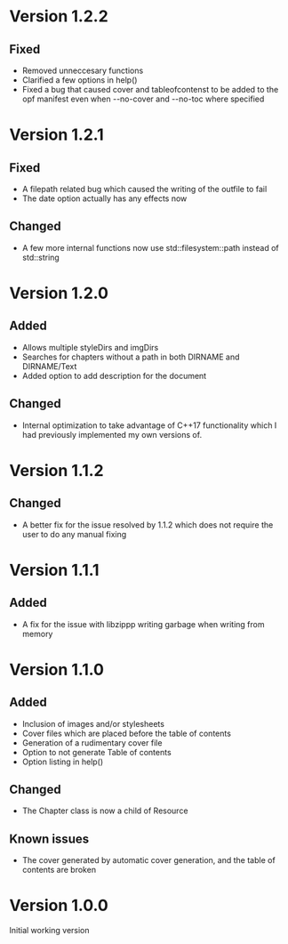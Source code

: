 # Version 1.2.2
## Fixed
* Removed unneccesary functions
* Clarified a few options in help()
* Fixed a bug that caused cover and tableofcontenst to be added to the opf
	manifest even when --no-cover and --no-toc where specified

# Version 1.2.1

## Fixed
* A filepath related bug which caused the writing of the outfile to fail
* The date option actually has any effects now

## Changed
* A few more internal functions now use std::filesystem::path instead of
  std::string

# Version 1.2.0
## Added
* Allows multiple styleDirs and imgDirs
* Searches for chapters without a path in both DIRNAME and DIRNAME/Text
* Added option to add description for the document

## Changed
* Internal optimization to take advantage of C++17 functionality which I had
  previously implemented my own versions of.

# Version 1.1.2
## Changed
* A better fix for the issue resolved by 1.1.2 which does not require the user
  to do any manual fixing

# Version 1.1.1
## Added
* A fix for the issue with libzippp writing garbage when writing from memory

# Version 1.1.0
## Added
* Inclusion of images and/or stylesheets
* Cover files which are placed before the table of contents
* Generation of a rudimentary cover file
* Option to not generate Table of contents
* Option listing in help()

## Changed
* The Chapter class is now a child of Resource

## Known issues
* The cover generated by automatic cover generation, and the table of contents are broken

# Version 1.0.0
Initial working version
